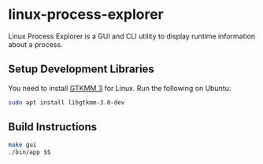 # linux-process-explorer
Linux Process Explorer is a GUI and CLI utility to display runtime information about a process.

## Setup Development Libraries
You need to install [GTKMM 3](http://www.gtkmm.org) for Linux. Run the following on Ubuntu:

```sh
sudo apt install libgtkmm-3.0-dev
```

## Build Instructions
```sh
make gui
./bin/app $$
```
